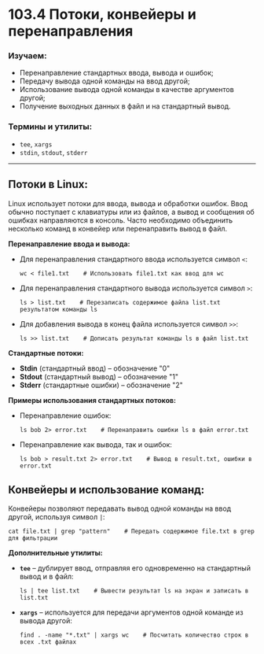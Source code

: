 # **103.4 Потоки, конвейеры и перенаправления**

### Изучаем:

- Перенаправление стандартных ввода, вывода и ошибок;
- Передачу вывода одной команды на ввод другой;
- Использование вывода одной команды в качестве аргументов другой;
- Получение выходных данных в файл и на стандартный вывод.

### Термины и утилиты:

- `tee`, `xargs`
- `stdin`, `stdout`, `stderr`

---

## **Потоки в Linux:**

Linux использует потоки для ввода, вывода и обработки ошибок. Ввод обычно поступает с клавиатуры или из файлов, а вывод и сообщения об ошибках направляются в консоль. Часто необходимо объединить несколько команд в конвейер или перенаправить вывод в файл.

**Перенаправление ввода и вывода:**

- Для перенаправления стандартного ввода используется символ `<`:
    
    ```
    wc < file1.txt    # Использовать file1.txt как ввод для wc
    ```
    
- Для перенаправления стандартного вывода используется символ `>`:
    
    ```
    ls > list.txt    # Перезаписать содержимое файла list.txt результатом команды ls
    ```
    
- Для добавления вывода в конец файла используется символ `>>`:
    
    ```
    ls >> list.txt    # Дописать результат команды ls в файл list.txt
    ```
    

**Стандартные потоки:**

- **Stdin** (стандартный ввод) – обозначение "0"
- **Stdout** (стандартный вывод) – обозначение "1"
- **Stderr** (стандартные ошибки) – обозначение "2"

**Примеры использования стандартных потоков:**

- Перенаправление ошибок:
    
    ```
    ls bob 2> error.txt    # Перенаправить ошибки ls в файл error.txt
    ```
    
- Перенаправление как вывода, так и ошибок:
    
    ```
    ls bob > result.txt 2> error.txt    # Вывод в result.txt, ошибки в error.txt
    ```
    

## **Конвейеры и использование команд:**

Конвейеры позволяют передавать вывод одной команды на ввод другой, используя символ `|`:

 ```
 cat file.txt | grep "pattern"    # Передать содержимое file.txt в grep для фильтрации
 ```

**Дополнительные утилиты:**

- **`tee`** – дублирует ввод, отправляя его одновременно на стандартный вывод и в файл:
    
    ```
    ls | tee list.txt    # Вывести результат ls на экран и записать в list.txt
    ```
    
- **`xargs`** – используется для передачи аргументов одной команде из вывода другой:
    
    ```
    find . -name "*.txt" | xargs wc    # Посчитать количество строк в всех .txt файлах
    ```
